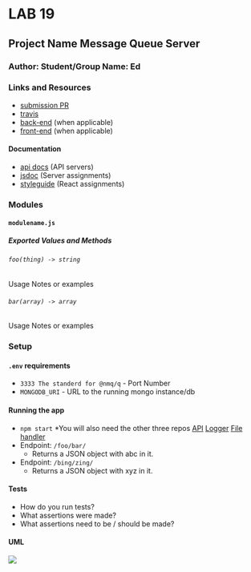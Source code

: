 # LAB 19

## Project Name Message Queue Server

### Author: Student/Group Name: Ed

### Links and Resources
* [submission PR](https://github.com/EdDearment-401-advanced-javascript/lab19Server/pull/1)
* [travis](https://travis-ci.com/EdDearment-401-advanced-javascript/lab19Server)
* [back-end]() (when applicable)
* [front-end](http://xyz.com) (when applicable)

#### Documentation
* [api docs](http://xyz.com) (API servers)
* [jsdoc](http://xyz.com) (Server assignments)
* [styleguide](http://xyz.com) (React assignments)

### Modules
#### `modulename.js`
##### Exported Values and Methods

###### `foo(thing) -> string`
Usage Notes or examples

###### `bar(array) -> array`
Usage Notes or examples

### Setup
#### `.env` requirements
* `3333 The standerd for @nmq/q` - Port Number
* `MONGODB_URI` - URL to the running mongo instance/db

#### Running the app
* `npm start`
*You will also need the other three repos
[API](https://github.com/EdDearment-401-advanced-javascript/lab19API)
[Logger](https://github.com/EdDearment-401-advanced-javascript/lab19Logger)
[File handler](https://github.com/EdDearment-401-advanced-javascript/lab19fileHandler)
* Endpoint: `/foo/bar/`
  * Returns a JSON object with abc in it.
* Endpoint: `/bing/zing/`
  * Returns a JSON object with xyz in it.
  
#### Tests
* How do you run tests?
* What assertions were made?
* What assertions need to be / should be made?

#### UML
![](./assets/----.jpg)
